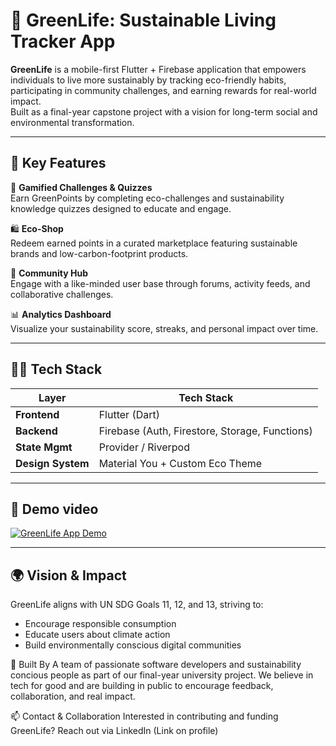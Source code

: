 # 🌱 GreenLife: Sustainable Living Tracker App

**GreenLife** is a mobile-first Flutter + Firebase application that empowers individuals to live more sustainably by tracking eco-friendly habits, participating in community challenges, and earning rewards for real-world impact.  
Built as a final-year capstone project with a vision for long-term social and environmental transformation.

---

## 🚀 Key Features

🎯 **Gamified Challenges & Quizzes**  
Earn GreenPoints by completing eco-challenges and sustainability knowledge quizzes designed to educate and engage.

🛍️ **Eco-Shop**  
Redeem earned points in a curated marketplace featuring sustainable brands and low-carbon-footprint products.

👥 **Community Hub**  
Engage with a like-minded user base through forums, activity feeds, and collaborative challenges.

📊 **Analytics Dashboard**  
Visualize your sustainability score, streaks, and personal impact over time.

---

## 🧑‍💻 Tech Stack

| Layer             | Tech Stack                         |
|------------------|------------------------------------|
| **Frontend**     | Flutter (Dart)                     |
| **Backend**      | Firebase (Auth, Firestore, Storage, Functions) |
| **State Mgmt**   | Provider / Riverpod                |
| **Design System**| Material You + Custom Eco Theme    |

---
## 📸 Demo video
[![GreenLife App Demo]([screenshots/greenlife-demo-thumbnail.png](https://github.com/pallaviraj01/Sustainable-Living-Tracker/blob/main/app_preview.jpg))](https://www.linkedin.com/posts/pallavi-raj-562645257_opentofeedback-devjourney-buildinpublic-activity-7354210818852286465-dIy2)

---
## 🌍 Vision & Impact
GreenLife aligns with UN SDG Goals 11, 12, and 13, striving to:

* Encourage responsible consumption
* Educate users about climate action
* Build environmentally conscious digital communities

🧠 Built By
A team of passionate software developers and sustainability concious people as part of our final-year university project.
We believe in tech for good and are building in public to encourage feedback, collaboration, and real impact.

📫 Contact & Collaboration
Interested in contributing and funding GreenLife?
Reach out via LinkedIn (Link on profile)
